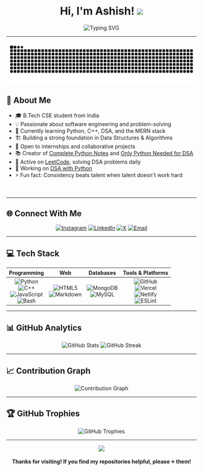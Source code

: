 <div align="center">

# Hi, I'm Ashish! <img src="https://media.giphy.com/media/hvRJCLFzcasrR4ia7z/giphy.gif" width="28" />

<img src="https://readme-typing-svg.herokuapp.com?font=Fira+Code&weight=500&size=25&pause=1000&color=58A6FF&center=true&vCenter=true&width=600&lines=B.Tech+CSE+Student+%F0%9F%8E%93;Aspiring+Software+Engineer+%F0%9F%92%BB;From+Tier+3+to+MAANG+%F0%9F%9A%80" alt="Typing SVG" />

</div>

---

<img src="https://raw.githubusercontent.com/imstillashish/imstillashish/output/snake.svg" alt="Snake animation" />

## 💫 About Me

- 🎓 B.Tech CSE student from India
- 💡 Passionate about software engineering and problem-solving
- 🌱 Currently learning Python, C++, DSA, and the MERN stack
- 🏗️ Building a strong foundation in Data Structures & Algorithms
- 🤝 Open to internships and collaborative projects
- 📚 Creator of [Complete Python Notes](https://github.com/imstillashish/complete-python-notes) and [Only Python Needed for DSA](https://github.com/imstillashish/Python_for_DSA)
- 🔬 Active on [LeetCode](https://leetcode.com/imstillashish/), solving DSA problems daily
- 🚀 Working on [DSA with Python](https://github.com/imstillashish/dsa-with-python)
- ⚡ Fun fact: Consistency beats talent when talent doesn't work hard

<br clear="both">

---

## 🌐 Connect With Me

<div align="center">

[![Instagram](https://img.shields.io/badge/Instagram-%23E4405F.svg?style=for-the-badge&logo=Instagram&logoColor=white)](https://instagram.com/imstillashish) [![LinkedIn](https://img.shields.io/badge/LinkedIn-%230077B5.svg?style=for-the-badge&logo=linkedin&logoColor=white)](https://linkedin.com/in/imstillashish) [![X](https://img.shields.io/badge/X-black.svg?style=for-the-badge&logo=X&logoColor=white)](https://x.com/imstillashish) [![Email](https://img.shields.io/badge/Email-D14836?style=for-the-badge&logo=gmail&logoColor=white)](mailto:work.imstillashish@gmail.com)

</div>

---

## 💻 Tech Stack

| Programming | Web | Databases | Tools & Platforms |
|:-----------:|:---:|:---------:|:----------------:|
| ![Python](https://img.shields.io/badge/python-3670A0?style=for-the-badge&logo=python&logoColor=ffdd54) <br> ![C++](https://img.shields.io/badge/c++-%2300599C.svg?style=for-the-badge&logo=c%2B%2B&logoColor=white) <br> ![JavaScript](https://img.shields.io/badge/javascript-%23323330.svg?style=for-the-badge&logo=javascript&logoColor=%23F7DF1E) <br> ![Bash](https://img.shields.io/badge/bash_script-%23121011.svg?style=for-the-badge&logo=gnu-bash&logoColor=white) | ![HTML5](https://img.shields.io/badge/html5-%23E34F26.svg?style=for-the-badge&logo=html5&logoColor=white) <br> ![Markdown](https://img.shields.io/badge/markdown-%23000000.svg?style=for-the-badge&logo=markdown&logoColor=white) | ![MongoDB](https://img.shields.io/badge/MongoDB-%234ea94b.svg?style=for-the-badge&logo=mongodb&logoColor=white) <br> ![MySQL](https://img.shields.io/badge/mysql-4479A1.svg?style=for-the-badge&logo=mysql&logoColor=white) | ![GitHub](https://img.shields.io/badge/github-%23121011.svg?style=for-the-badge&logo=github&logoColor=white) <br> ![Vercel](https://img.shields.io/badge/vercel-%23000000.svg?style=for-the-badge&logo=vercel&logoColor=white) <br> ![Netlify](https://img.shields.io/badge/netlify-%23000000.svg?style=for-the-badge&logo=netlify&logoColor=#00C7B7) <br> ![ESLint](https://img.shields.io/badge/ESLint-4B3263?style=for-the-badge&logo=eslint&logoColor=white) |

---

## 📊 GitHub Analytics

<div align="center">
  <img src="https://github-readme-stats.vercel.app/api?username=imstillashish&theme=tokyonight&hide_border=false&include_all_commits=true&count_private=true" alt="GitHub Stats" />
  <img src="https://nirzak-streak-stats.vercel.app/?user=imstillashish&theme=tokyonight&hide_border=false" alt="GitHub Streak" />
</div>

---

## 📈 Contribution Graph

<div align="center">
  <img src="https://github-readme-activity-graph.vercel.app/graph?username=imstillashish&theme=tokyo-night&hide_border=false&area=true" alt="Contribution Graph" />
</div>

---

## 🏆 GitHub Trophies

<div align="center">
  <img src="https://github-profile-trophy.vercel.app/?username=imstillashish&theme=tokyonight&no-frame=false&no-bg=false&margin-w=4&row=1" alt="GitHub Trophies" />
</div>

---

<div align="center">

[![](https://visitcount.itsvg.in/api?id=imstillashish&icon=0&color=0)](https://visitcount.itsvg.in)

**Thanks for visiting! If you find my repositories helpful, please ⭐ them!**

</div>